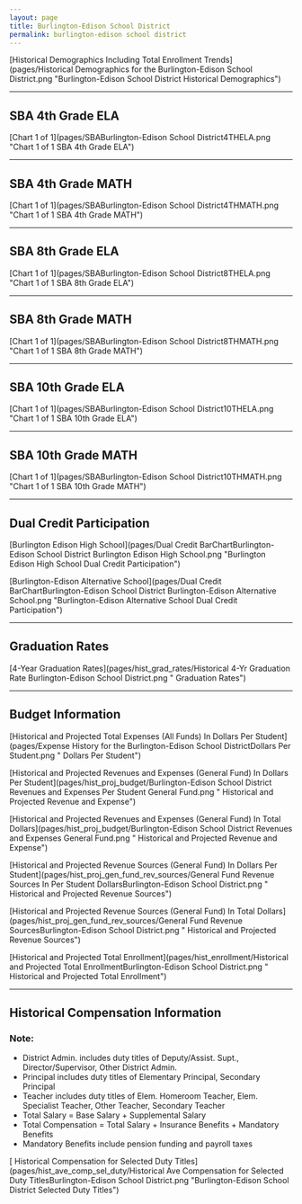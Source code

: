 ```yaml
---
layout: page
title: Burlington-Edison School District
permalink: burlington-edison school district
---
```



[Historical Demographics Including Total Enrollment Trends](pages/Historical Demographics for the Burlington-Edison School District.png "Burlington-Edison School District Historical Demographics")

___

## SBA 4th Grade ELA

[Chart 1 of 1](pages/SBABurlington-Edison School District4THELA.png "Chart 1 of 1 SBA 4th Grade ELA")


___

## SBA 4th Grade MATH

[Chart 1 of 1](pages/SBABurlington-Edison School District4THMATH.png "Chart 1 of 1 SBA 4th Grade MATH")


___

## SBA 8th Grade ELA

[Chart 1 of 1](pages/SBABurlington-Edison School District8THELA.png "Chart 1 of 1 SBA 8th Grade ELA")


___

## SBA 8th Grade MATH

[Chart 1 of 1](pages/SBABurlington-Edison School District8THMATH.png "Chart 1 of 1 SBA 8th Grade MATH")


___

## SBA 10th Grade ELA

[Chart 1 of 1](pages/SBABurlington-Edison School District10THELA.png "Chart 1 of 1 SBA 10th Grade ELA")


___

## SBA 10th Grade MATH

[Chart 1 of 1](pages/SBABurlington-Edison School District10THMATH.png "Chart 1 of 1 SBA 10th Grade MATH")


___

## Dual Credit Participation

[Burlington Edison High School](pages/Dual Credit BarChartBurlington-Edison School District Burlington Edison High School.png "Burlington Edison High School Dual Credit Participation")

[Burlington-Edison Alternative School](pages/Dual Credit BarChartBurlington-Edison School District Burlington-Edison Alternative School.png "Burlington-Edison Alternative School Dual Credit Participation")


___

## Graduation Rates

[4-Year Graduation Rates](pages/hist_grad_rates/Historical 4-Yr Graduation Rate Burlington-Edison School District.png " Graduation Rates")


___

## Budget Information

[Historical and Projected Total Expenses (All Funds) In Dollars Per Student](pages/Expense History for the Burlington-Edison School DistrictDollars Per Student.png " Dollars Per Student")

[Historical and Projected Revenues and Expenses (General Fund) In Dollars Per Student](pages/hist_proj_budget/Burlington-Edison School District Revenues and Expenses Per Student General Fund.png " Historical and Projected Revenue and Expense")

[Historical and Projected Revenues and Expenses (General Fund) In Total Dollars](pages/hist_proj_budget/Burlington-Edison School District Revenues and Expenses General Fund.png " Historical and Projected Revenue and Expense")

[Historical and Projected Revenue Sources (General Fund) In Dollars Per Student](pages/hist_proj_gen_fund_rev_sources/General Fund Revenue Sources In Per Student DollarsBurlington-Edison School District.png " Historical and Projected Revenue Sources")

[Historical and Projected Revenue Sources (General Fund) In Total Dollars](pages/hist_proj_gen_fund_rev_sources/General Fund Revenue SourcesBurlington-Edison School District.png " Historical and Projected Revenue Sources")

[Historical and Projected Total Enrollment](pages/hist_enrollment/Historical and Projected Total EnrollmentBurlington-Edison School District.png " Historical and Projected Total Enrollment")


___

## Historical Compensation Information
### Note:
- District Admin. includes duty titles of Deputy/Assist. Supt., Director/Supervisor, Other District Admin.
- Principal includes duty titles of Elementary Principal, Secondary Principal
- Teacher includes duty titles of Elem. Homeroom Teacher, Elem. Specialist Teacher, Other Teacher, Secondary Teacher
- Total Salary = Base Salary + Supplemental Salary
- Total Compensation = Total Salary + Insurance Benefits + Mandatory Benefits
- Mandatory Benefits include pension funding and payroll taxes

[ Historical Compensation for Selected Duty Titles](pages/hist_ave_comp_sel_duty/Historical Ave Compensation for Selected Duty TitlesBurlington-Edison School District.png "Burlington-Edison School District Selected Duty Titles")

